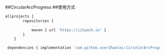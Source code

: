 ##CircularArcProgress
##使用方式

```javascript
allprojects {
    	repositories {
			...
			maven { url 'https://jitpack.io' }
		}
	}
```


```javascript
 dependencies { implementation 'com.github.userZhaolei:CircularArcProgressDemo:Tag'}
```

